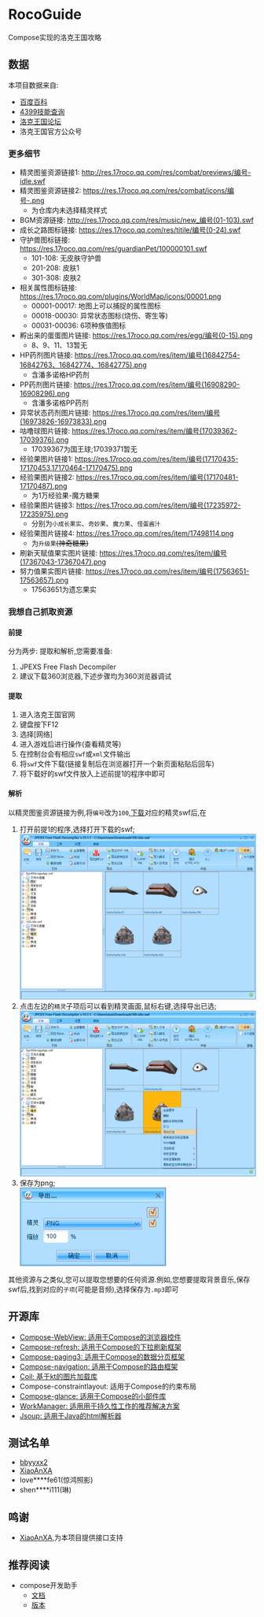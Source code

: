 # RocoGuide
Compose实现的洛克王国攻略

## 数据
本项目数据来自:
- [百度百科](https://baike.baidu.com/item/%E6%B4%9B%E5%85%8B%E7%8E%8B%E5%9B%BD%E5%AE%A0%E7%89%A9%E5%A4%A7%E5%85%A8/4962564)
- [4399技能查询](http://news.4399.com/luoke/jinengsearch/)
- [洛克王国论坛](https://17roco.gamebbs.qq.com/)
- 洛克王国官方公众号

### 更多细节
- 精灵图鉴资源链接1: http://res.17roco.qq.com/res/combat/previews/编号-idle.swf
- 精灵图鉴资源链接2: https://res.17roco.qq.com/res/combat/icons/编号-.png
   - 为仓库内未选择精灵样式
- BGM资源链接: http://res.17roco.qq.com/res/music/new_编号(01-103).swf
- 成长之路图标链接: https://res.17roco.qq.com/res/titile/编号(0-24).swf
- 守护兽图标链接: https://res.17roco.qq.com/res/guardianPet/100000101.swf
   - 101-108: 无皮肤守护兽
   - 201-208: 皮肤1
   - 301-308: 皮肤2
- 相关属性图标链接: https://res.17roco.qq.com/plugins/WorldMap/icons/00001.png
   - 00001-00017: 地图上可以捕捉的属性图标
   - 00018-00030: 异常状态图标(烧伤、寄生等)
   - 00031-00036: 6项种族值图标
- 孵出来的蛋蛋图片链接: https://res.17roco.qq.com/res/egg/编号(0-15).png
   - 8、9、11、13暂无
- HP药剂图片链接: https://res.17roco.qq.com/res/item/编号(16842754-16842763、16842774、16842775).png
   - 含潘多诺格HP药剂
- PP药剂图片链接: https://res.17roco.qq.com/res/item/编号(16908290-16908296).png
   - 含潘多诺格PP药剂
- 异常状态药剂图片链接: https://res.17roco.qq.com/res/item/编号(16973826-16973833).png
- 咕噜球图片链接: https://res.17roco.qq.com/res/item/编号(17039362-17039376).png
   - 17039367为国王球;17039371暂无
- 经验果图片链接1: https://res.17roco.qq.com/res/item/编号(17170435-17170453,17170464-17170475).png
- 经验果图片链接2: https://res.17roco.qq.com/res/item/编号(17170481-17170487).png
   - 为1万经验果-魔方糖果
- 经验果图片链接3: https://res.17roco.qq.com/res/item/编号(17235972-17235975).png
   - 分别为`小成长果实`、`奇妙果`、`魔力果`、`怪蛋酱汁`
- 经验果图片链接4: https://res.17roco.qq.com/res/item/17498114.png
   - 为`升级果`~~(神奇糖果)~~
- 刷新天赋值果实图片链接: https://res.17roco.qq.com/res/item/编号(17367043-17367047).png
- 努力值果实图片链接: https://res.17roco.qq.com/res/item/编号(17563651-17563657).png
   - 17563651为遗忘果实


### 我想自己抓取资源
#### 前提
分为两步: 提取和解析,您需要准备:  
1. JPEXS Free Flash Decompiler
2. 建议下载360浏览器,下述步骤均为360浏览器调试
#### 提取
1. 进入洛克王国官网
2. 键盘按下F12
3. 选择[网络]
4. 进入游戏后进行操作(查看精灵等)
5. 在控制台会有相应`swf`或`xml`文件输出
6. 将`swf`文件下载(链接复制后在浏览器打开一个新页面粘贴后回车)
7. 将下载好的swf文件放入上述前提1的程序中即可
#### 解析
以精灵图鉴资源链接为例,将`编号`改为`100`,[下载](http://res.17roco.qq.com/res/combat/previews/100-idle.swf)对应的精灵swf后,在  
1. 打开前提1的程序,选择打开下载的swf;  
![1](https://github.com/taxeric/RocoGuide/blob/master/screenshot/analyze_1.png)
2. 点击左边的`精灵`子项后可以看到精灵画面,鼠标右键,选择导出已选;  
![2](https://github.com/taxeric/RocoGuide/blob/master/screenshot/analyze_2.png)
3. 保存为png;  
![3](https://github.com/taxeric/RocoGuide/blob/master/screenshot/analyze_3.png)

其他资源与之类似,您可以提取您想要的任何资源.例如,您想要提取背景音乐,保存swf后,找到对应的`子项`(可能是音频),选择保存为`.mp3`即可

## 开源库
- [Compose-WebView: 适用于Compose的浏览器控件](https://google.github.io/accompanist/webview/)
- [Compose-refresh: 适用于Compose的下拉刷新框架](https://google.github.io/accompanist/swiperefresh/)
- [Compose-paging3: 适用于Compose的数据分页框架](https://developer.android.google.cn/topic/libraries/architecture/paging/v3-overview)
- [Compose-navigation: 适用于Compose的路由框架](https://developer.android.google.cn/guide/navigation/navigation-getting-started)
- [Coil: 基于kt的图片加载库](https://github.com/coil-kt/coil/blob/main/README-zh.md)
- Compose-constraintlayout: 适用于Compose的约束布局
- [Compose-glance: 适用于Compose的小部件库](https://developer.android.com/reference/kotlin/androidx/glance/package-summary)
- [WorkManager: 适用用于持久性工作的推荐解决方案](https://developer.android.com/topic/libraries/architecture/workmanager)
- [Jsoup: 适用于Java的html解析器](https://jsoup.org/)

## 测试名单
- [bbyyxx2](https://github.com/bbyyxx2)
- [XiaoAnXA](https://github.com/XiaoAnXA)
- love****fe61(惊鸿照影)
- shen****i111(琳)

## 鸣谢
- [XiaoAnXA](https://github.com/XiaoAnXA),为本项目提供接口支持

## 推荐阅读
- compose开发助手
  - [文档](https://google.github.io/accompanist/)
  - [版本](https://search.maven.org/search?q=g:com.google.accompanist)

